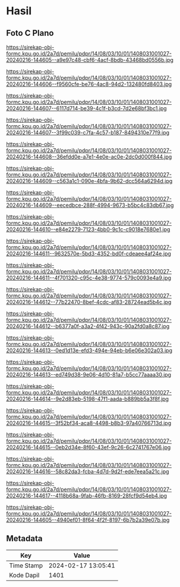 # Hasil

## Foto C Plano

https://sirekap-obj-formc.kpu.go.id/2a7d/pemilu/pdpr/14/08/03/10/01/1408031001027-20240216-144605--a9e97c48-cbf6-4acf-8bdb-43468bd0556b.jpg

https://sirekap-obj-formc.kpu.go.id/2a7d/pemilu/pdpr/14/08/03/10/01/1408031001027-20240216-144606--f9560cfe-be76-4ac8-94d2-132480fd8403.jpg

https://sirekap-obj-formc.kpu.go.id/2a7d/pemilu/pdpr/14/08/03/10/01/1408031001027-20240216-144607--6117d714-be39-4c1f-b3cd-7d2e68bf3bc1.jpg

https://sirekap-obj-formc.kpu.go.id/2a7d/pemilu/pdpr/14/08/03/10/01/1408031001027-20240216-144607--3f99c039-c7fa-4c57-b187-8494310e77f9.jpg

https://sirekap-obj-formc.kpu.go.id/2a7d/pemilu/pdpr/14/08/03/10/01/1408031001027-20240216-144608--36efdd0e-a7e1-4e0e-ac0e-2dc0d000f844.jpg

https://sirekap-obj-formc.kpu.go.id/2a7d/pemilu/pdpr/14/08/03/10/01/1408031001027-20240216-144609--c563a1c1-090e-4bfa-9b62-dcc564a6294d.jpg

https://sirekap-obj-formc.kpu.go.id/2a7d/pemilu/pdpr/14/08/03/10/01/1408031001027-20240216-144609--eecedbce-288f-4994-9673-b5bc4c83db67.jpg

https://sirekap-obj-formc.kpu.go.id/2a7d/pemilu/pdpr/14/08/03/10/01/1408031001027-20240216-144610--e84e2279-7123-4bb0-9c1c-c9018e7680e1.jpg

https://sirekap-obj-formc.kpu.go.id/2a7d/pemilu/pdpr/14/08/03/10/01/1408031001027-20240216-144611--9632570e-5bd3-4352-bd0f-cdeaee4af24e.jpg

https://sirekap-obj-formc.kpu.go.id/2a7d/pemilu/pdpr/14/08/03/10/01/1408031001027-20240216-144611--4f701320-c95c-4e38-9774-579c0093e4a9.jpg

https://sirekap-obj-formc.kpu.go.id/2a7d/pemilu/pdpr/14/08/03/10/01/1408031001027-20240216-144612--77b22470-8bef-4cdc-af83-28724ead5b4c.jpg

https://sirekap-obj-formc.kpu.go.id/2a7d/pemilu/pdpr/14/08/03/10/01/1408031001027-20240216-144612--b6377a0f-a3a2-4f42-943c-90a2fd0a8c87.jpg

https://sirekap-obj-formc.kpu.go.id/2a7d/pemilu/pdpr/14/08/03/10/01/1408031001027-20240216-144613--0ed1d13e-efd3-494e-94eb-b6e06e302a03.jpg

https://sirekap-obj-formc.kpu.go.id/2a7d/pemilu/pdpr/14/08/03/10/01/1408031001027-20240216-144613--ed749d38-9e06-4d10-81a7-b5cc77aaaa30.jpg

https://sirekap-obj-formc.kpu.go.id/2a7d/pemilu/pdpr/14/08/03/10/01/1408031001027-20240216-144614--9e2d83eb-5198-47f1-aada-b889bb5a3f8f.jpg

https://sirekap-obj-formc.kpu.go.id/2a7d/pemilu/pdpr/14/08/03/10/01/1408031001027-20240216-144615--3f52bf34-aca8-4498-b8b3-97a40766713d.jpg

https://sirekap-obj-formc.kpu.go.id/2a7d/pemilu/pdpr/14/08/03/10/01/1408031001027-20240216-144615--0eb2d34e-8f60-43ef-9c26-6c2741767e06.jpg

https://sirekap-obj-formc.kpu.go.id/2a7d/pemilu/pdpr/14/08/03/10/01/1408031001027-20240216-144616--58c82da3-fcba-4d7d-9d2f-ede7eea5a21c.jpg

https://sirekap-obj-formc.kpu.go.id/2a7d/pemilu/pdpr/14/08/03/10/01/1408031001027-20240216-144617--4118b68a-9fab-46fb-8169-28fcf9d54eb4.jpg

https://sirekap-obj-formc.kpu.go.id/2a7d/pemilu/pdpr/14/08/03/10/01/1408031001027-20240216-144605--4940ef01-8f64-4f2f-8197-6b7b2a39e07b.jpg


## Metadata

| Key        | Value               |
| ---------- | ------------------- |
| Time Stamp | 2024-02-17 13:05:41 |
| Kode Dapil | 1401                |



